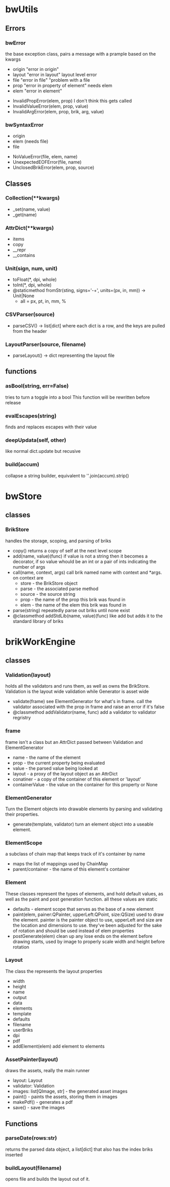 # bwUtils

## Errors

### bwError
the base exception class, pairs a message with a prample based on the kwargs
 * origin "error in origin"
 * layout "error in layout" layout level error
 * file "error in file" "problem with a  file
 * prop "error in property of element" needs elem
 * elem "error in element"

 - InvalidPropError(elem, prop) I don't think this gets called
 - InvalidValueError(elem, prop, value)
 - InvalidArgError(elem, prop, brik, arg, value)

### bwSyntaxError
* origin
* elem (needs file)
* file

- NoValueError(file, elem, name)
- UnexpectedEOFError(file, name)
- UnclosedBrikError(elem, prop, source)

## Classes

### Collection(**kwargs)
 - _set(name, value)
 - _get(name)

### AttrDict(**kwargs)
 - items
 - copy
 - __repr
 - __contains

 ### Unit(sign, num, unit)
 - toFloat(*, dpi, whole)
 - toInt(*, dpi, whole)
 - @staticmethod fromStr(sting, signs='-+', units=(px, in, mm)) -> Unit|None
    + all = px, pt, in, mm, %

### CSVParser(source)
 - parseCSV() -> list[dict] where each dict is a row, and the keys are pulled from the header

### LayoutParser(source, filename)
 - parseLayout() -> dict representing the layout file

## functions

### asBool(string, err=False)
tries to turn a toggle into a bool
This function will be rewritten before release

### evalEscapes(string)
finds and replaces escapes with their value

### deepUpdata(self, other)
like normal dict.update but recusive

### build(accum)
collapse a string builder, equivalent to ''.join(accum).strip()


# bwStore

## classes

### BrikStore
handles the storage, scoping, and parsing of briks
 - copy() returns a copy of self at the next level scope
 - add(name, value)(func) if value is not a string then it becomes a decorator, if so value whould be an int or a pair of ints indicating the number of args
 - call(name, context, args) call brik named name with context and *args. on context are
    - store - the BrikStore object
    - parse - the associated parse method
    - source - the source string
    - prop - the name of the prop this brik was found in
    - elem - the name of the elem this brik was found in
 - parse(string) repeatedly parse out briks until none exist
 - @classmethod addStdLib(name, value)(func) like add but adds it to the standard library of briks

# brikWorkEngine

## classes

### Validation(layout)
holds all the validators and runs them, as well as owns the BrikStore. Validation is the layout wide validation while Generator is asset wide
 - validate(frame) see ElementGenerator for what's in frame. call the validator associated with the prop in frame and raise an error if it's false
 - @classmethod addValidator(name, func) add a validator to validator regristry

### frame
frame isn't a class but an AttrDict passed between Validation and ElementGenerator
- name - the name of the element
- prop - the current property being evaluated
- value - the parsed value being looked at
- layout - a proxy of the layout object as an AttrDict
- conatiner - a copy of the container of this element or 'layout'
- containerValue - the value on the container for this property or None

### ElementGenerator
Turn the Element objects into drawable elements by parsing and validating their properties.
 - generate(template, validator) turn an element object into a useable element.

### ElementScope
a subclass of chain map that keeps track of it's container by name
 - maps  the list of mappings used by ChainMap
 - parent/container - the name of this element's container

### Element
These classes represent the types of elements, and hold default values, as well as the paint and post generation function. all these values are static
 - defaults - element scope that serves as the base of a new element
 - paint(elem, painer:QPainter, upperLeft:QPoint, size:QSize) used to draw the element. painter is the painter object to use, upperLeft and size are the location and dimensions to use. they've been adjusted for the sake of rotation and should be used instead of elem properties
 - postGenerate(elem) clean up any lose ends on the element before drawing starts, used by image to properly scale width and height before rotation

### Layout
The class the represents the layout properties
 - width
 - height
 - name
 - output
 - data
 - elements
 - template
 - defaults
 - filename
 - userBriks
 - dpi
 - pdf
 - addElement(elem) add element to elements

### AssetPainter(layout)
draws the assets, really the main runner
- layout: Layout
- validator: Validation
- images: list[QImage, str] - the generated asset images
- paint() - paints the assets, storing them in images
- makePdf() - generates a pdf
- save() - save the images

## Functions

### parseDate(rows:str)
returns the parsed data object, a list[dict] that also has the index briks inserted

### buildLayout(filename)
opens file and builds the layout out of it. 
